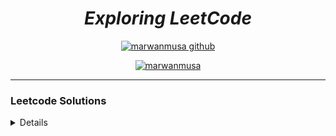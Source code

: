 
<div align="center">

# ***Exploring LeetCode***
[![marwanmusa github](https://img.shields.io/badge/GitHub-marwanmusa-181717.svg?style=flat&logo=github)](https://github.com/marwanmusa)

<a href="https://www.leetcode.com/marwanmusa" target="blank"><img src="https://leetcode.com/_next/static/images/logo-ff2b712834cf26bf50a5de58ee27bcef.png" alt="marwanmusa" /></a>

</div>

---

### Leetcode Solutions

<details>

| # | Title | Solution | Difficulty |
|---| ----- | -------- | ---------- |
|1|[Two Sum](https://leetcode.com/problems/two-sum/) | [Python](./Unspecified/two_sum.py) [C++](./Unspecified/two_sum.cpp)|Easy|
|2|[Add Two Numbers](https://leetcode.com/problems/add-two-numbers/) | [Python](./LinkedList/add_two_numbers.py)|Medium|
|3|[Longest Substring Without Repeating Characters](https://leetcode.com/problems/longest-substring-without-repeating-characters/) | [Python](./Unspecified/longest_substring_without_repeating_character.py)|Medium|
|4|[Median of Two Sorted Arrays](https://leetcode.com/problems/median-of-two-sorted-arrays) |[Python](./BinarySearch/median_of_two_sorted_arrays.py)|Hard|
|9|[Palindrome Number](https://leetcode.com/problems/palindrome-number/) | [Python](./Unspecified/palindrome_number.py) [C++](./Unspecified/palindrome_number.cpp)|Easy|
|13|[Roman to Integer](https://leetcode.com/problems/roman-to-integer/) | [Python](./Unspecified/roman_to_int.py)|Easy|
|14|[Longest Common Prefix](https://leetcode.com/problems/longest-common-prefix/) | [Python](./Array&String/Python/longest_common_prefix.py)|Easy|
|19|[Remove Nth Node From End of List](https://leetcode.com/problems/remove-nth-node-from-end-of-list/) | [Python](./LinkedList/remove_nth_node_from_end_of_linkedlist.py)|Medium|
|20|[Valid Parentheses](https://leetcode.com/problems/valid-parentheses/) | [Python](./Queue%20&%20Stack/valid_parentheses.py)|Easy|
|21|[Merge Two Sorted Lists](https://leetcode.com/problems/merge-two-sorted-lists/) | [Python](./Recursion-1/merge_two_sorted_lists.py)|Easy|
|22|[Generate Parentheses](https://leetcode.com/problems/generate-parentheses/) | [Python](./Recursion-2/generate_parentheses.py)|Medium|
|24|[Swap Nodes in Pairs](https://leetcode.com/problems/swap-nodes-in-pairs/) | [Python](./Recursion-1/swap_nodes_in_pairs.py)|Medium|
|26|[Remove Duplicates from Sorted Array](https://leetcode.com/problems/remove-duplicates-from-sorted-array/) | [Python](./Unspecified/removes_duplicates_from_sorted_arrays.py)|Easy|
|27|[Remove Element](https://leetcode.com/problems/remove-element/) | [Python](./Unspecified/remove_element.py)|Easy|
|28|[Find the Index of the First Occurrence in a String](https://leetcode.com/problems/find-the-index-of-the-first-occurrence-in-a-string/) | [Python](./Array&String/Python/find_the_index_of_the_first_occurrence_in_a_string.py)|Easy|
|33|[Search in Rotated Sorted Array](https://leetcode.com/problems/remove-element/) | [Python](./Unspecified/search_in_rotated_sorted_array.py)|Medium|
|34|[Find First and Last Position of Element in Sorted Array](https://leetcode.com/problems/find-first-and-last-position-of-element-in-sorted-array/) | [Python](./BinarySearch/find_first_and_last_position_of_element_in_sorted_array.py)|Medium|
|35|[Search Insert Position](https://leetcode.com/problems/search-in-rotated-sorted-array/) | [Python](./Unspecified/search_insert_position.py)|Easy|
|36|[Valid Sudoku](https://leetcode.com/problems/valid-sudoku/) | [Python](./Unspecified/valid_sudoku.py)|Medium|
|46|[Permutations](https://leetcode.com/problems/permutations/) | [Python](./Recursion-2/permutations.py)|Medium|
|49|[Group Anagrams](https://leetcode.com/problems/group-anagrams/) | [Python](./Unspecified/group_anagrams.py)|Medium|
|50|[Pow(x, n)](https://leetcode.com/problems/powx-n/) | [Python](./Recursion-1/pow_x_n.py)|Medium|
|52|[N-Queens II](https://leetcode.com/problems/n-queens-ii/) | [Python](./Recursion-2/n_quenss_2.py)|Hard|
|53|[Maximum Subarray](https://leetcode.com/problems/maximum-subarray/) | [Python](./Unspecified/maximum_subarray.py)|Medium|
|54|[Spiral Matrix](https://leetcode.com/problems/spiral-matrix/) | [Python](./Array&String/spiral_matrix.py)|Medium|
|58|[Length of Last Word](https://leetcode.com/problems/length-of-last-word/) | [Python](./Unspecified/length_of_last_world.py)|Easy|
|61|[Rotate List](https://leetcode.com/problems/rotate-list/) | [Python](./LinkedList/rotate_list.py)|Medium|
|64|[Minimum Path Sum](https://leetcode.com/problems/minimum-path-sum/) | [Python](./Unspecified/minimum_path_sum.py)|Medium|
|66|[Plus One](https://leetcode.com/problems/plus-one/) | [Python](./Array&String/plus_one.py)|Easy|
|67|[Add Binary](https://leetcode.com/problems/add-binary/) | [Python](./Array&String/Python/add_binary.py)|Easy|
|69|[Sqrt(x)](https://leetcode.com/problems/sqrtx/) | [Python](./BinarySearch/sqrtx.py) |Easy|
|70|[Climbing Stairs](https://leetcode.com/problems/climbing-stairs/) | [Python](./Recursion-1/climbing_stairs.py) |Easy|
|74|[Search 2D Matrix](https://leetcode.com/problems/search-a-2d-matrix/) | [Python](./Recursion-2/search_a_2d_matrix.py) |Easy|
|77|[Combinations](https://leetcode.com/problems/combinations/) | [Python](combinations.py) |Medium|
|83|[Remove Duplicates from Sorted List](https://leetcode.com/problems/remove-duplicates-from-sorted-list/) | [Python](./Unspecified/remove_duplicates_from_sorted_list.py) |Easy|
|84|[Largest Rectangle in Histogram](https://leetcode.com/problems/largest-rectangle-in-histogram/description/) | [Python](./Recursion-2/largest_rectangle_in_histogram.py) |Hard|
|87|[Scramble String](https://leetcode.com/problems/scramble-string/) | [Python](./Unspecified/scramble_string.py) |Hard|
|88|[Merge Sorted Array](https://leetcode.com/problems/merge-sorted-array/) | [Python](./Unspecified/merge_sorted_array.py) |Easy|
|94|[Binary Tree Inorder Traversal](https://leetcode.com/problems/binary-tree-inorder-traversal/) | [Python](./BinaryTree/binary_tree_inorder_traversal.py) |Easy|
|95|[Unique Binary Search Trees II](https://leetcode.com/problems/unique-binary-search-trees-ii/) | [Python](./Recursion-1/unique_binary_search_trees2.py) |Medium|
|98|[Validate Binary Search Tree](https://leetcode.com/problems/validate-binary-search-tree/) | [Python1](./Recursion-2/validate_binary_search_tree.py) [Python2](./BinarySearch/validate_binary_search_tree.py) |Medium|
|100|[Same Tree](https://leetcode.com/problems/same-tree/) | [Python](./Recursion-2/same_tree.py) |Easy|
|101|[Symmetric Tree](https://leetcode.com/problems/symmetric-tree/) | [Python](./BinaryTree/symmetric_tree.py) |Easy|
|102|[Binary Tree Level Order Traversal](https://leetcode.com/problems/binary-tree-level-order-traversal/) | [Python](./BinaryTree/binary_tree_level_order_traversal.py) |Medium|
|104|[Maximum Depth of Binary Tree](https://leetcode.com/problems/maximum-depth-of-binary-tree/) | [Python](./BinaryTree/max_depth_of_binary_tree.py) |Easy|
|105|[Construct Binary Tree from Preorder and Inorder Traversal](https://leetcode.com/problems/construct-binary-tree-from-preorder-and-inorder-traversal/) | [Python](./BinaryTree/construct_binary_tree_from_preorder_and_inorder.py) |Medium|
|106|[Construct Binary Tree from Inorder and Postorder Traversal](https://leetcode.com/problems/construct-binary-tree-from-inorder-and-postorder-traversal/) | [Python](./BinaryTree/construct_binary_tree_from_inorder_and_postorder.py) |Medium|
|108|[Convert Sorted Array to Binary Search Tree](https://leetcode.com/problems/convert-sorted-array-to-binary-search-tree/) | [Python](./Unspecified/sorted_array_to_BST.py) |Easy|
|110|[Balanced Binary Tree](https://leetcode.com/problems/balanced-binary-tree/) | [Python](./Unspecified/balanced_binary_tree.py) |Easy|
|111|[Minimum Depth of Binary Tree](https://leetcode.com/problems/minimum-depth-of-binary-tree/) | [Python](min_depth_of_binary_tree.py) |Easy|
|112|[Path Sum](https://leetcode.com/problems/path-sum/) | [Python](./BinaryTree/path_sum.py) |Easy|
|116|[Populating Next Right Pointers in Each Node](https://leetcode.com/problems/populating-next-right-pointers-in-each-node/) | [Python](./BinaryTree/populating_next_right_pointers_in_each_node.py) |Medium|
|117|[Populating Next Right Pointers in Each Node II](https://leetcode.com/problems/populating-next-right-pointers-in-each-node-ii/) | [Python](./BinaryTree/populating_next_right_pointers_in_each_node_ii.py) |Medium|
|118|[Pascal's Triangle](https://leetcode.com/problems/pascals-triangle/) | [Python](./Array&String/pascal_triangle.py) |Easy|
|119|[Pascal's Triangle II](https://leetcode.com/problems/pascals-triangle-ii/) | [Python](./Recursion-1/pascal_triangle2.py) |Easy|
|120|[Triangle](https://leetcode.com/problems/triangle/) | [Python](./Unspecified/triangle.py) |Medium|
|121|[Best Time to Buy and Sell Stock](https://leetcode.com/problems/best-time-to-buy-and-sell-stock/) | [Python](./Unspecified/buy_and_sell_stock.py) |Easy|
|125|[Valid Palindrome](https://leetcode.com/problems/valid-palindrome/) | [Python](./Unspecified/valid_palindrome.py) |Easy|
|133|[Clone Graph](https://leetcode.com/problems/clone-graph/) | [Python](./Queue%20&%20Stack/clone_graph.py) |Medium|
|136|[Single Number](https://leetcode.com/problems/single-number/) | [Python](./Unspecified/single_number.py) |Easy|
|138|[Copy List with Random Pointer](https://leetcode.com/problems/copy-list-with-random-pointer/) | [Python](./LinkedList/copy_list_with_random_pointer.py) |Medium|
|141|[Linked List Cycle](https://leetcode.com/problems/linked-list-cycle/) | [Python](./LinkedList/linked_list_cycle.py) |Easy|
|142|[Linked List Cycle II](https://leetcode.com/problems/linked-list-cycle-ii/) | [Python](./LinkedList/linked_list_cycle2.py) |Medium|
|144|[Binary Tree Preorder Traversal](https://leetcode.com/problems/binary-tree-preorder-traversal/) | [Python](./BinaryTree/binary_tree_preorder_traversal.py) |Easy|
|145|[Binary Tree Postorder Traversal](https://leetcode.com/problems/binary-tree-postorder-traversal/) | [Python](./BinaryTree/binary_tree_postorder_traversal.py) |Easy|
|150|[Evaluate Reverse Polish Notation](https://leetcode.com/problems/evaluate-reverse-polish-notation/) | [Python](./Unspecified/reverse_word_in_string.py) |Medium|
|151|[Reverse Words in a String](https://leetcode.com/problems/reverse-words-in-a-string/) | [Python](./Queue%20&%20Stack/evaluate_rpn.py) |Medium|
|153|[Find Minimum in Rotated Sorted Array](https://leetcode.com/problems/find-minimum-in-rotated-sorted-array/) | [Python](./BinarySearch/find_minimum_in_rotated_sorted_array.py) |Medium|
|154|[Find Minimum in Rotated Sorted Array II](https://leetcode.com/problems/find-minimum-in-rotated-sorted-array-ii/) | [Python](./BinarySearch/find_minimum_in_rotated_sorted_array_ii.py) |Hard|
|155|[Min Stack](https://leetcode.com/problems/min-stack/) | [Python](./Queue%20&%20Stack/min_stack.py) |Medium|
|160|[Intersection of Two Linked Lists](https://leetcode.com/problems/intersection-of-two-linked-lists/) | [Python](./LinkedList/intersection_of_two_lists.py) |Easy|
|162|[Find Peak Element](https://leetcode.com/problems/find-peak-element/) | [Python](./BinarySearch/find_peak_element.py) |Easy|
|167|[Two Sum II - Input Array Is Sorted](https://leetcode.com/problems/two-sum-ii-input-array-is-sorted/) | [Python](./Unspecified/two_sum_ii.py) |Medium|
|168|[Excel Sheet Column Title](https://leetcode.com/problems/excel-sheet-column-title/) | [Python](./Unspecified/excel_sheet_column_title.py) |Easy|
|169|[Majority Element](https://leetcode.com/problems/majority-element/) | [Python](./Unspecified/majority_element.py) |Easy|
|171|[Excel Sheet Column Number](https://leetcode.com/problems/excel-sheet-column-number/) | [Python](./Unspecified/excel_sheet_column_number.py) |Easy|
|189|[Rotate Array](https://leetcode.com/problems/rotate-array/) | [Python](./Unspecified/rotate_array.py) |Medium|
|190|[Reverse Bits](https://leetcode.com/problems/reverse-bits/) | [Python](./Unspecified/reverse_bits.py) |Easy|
|191|[Number of 1 Bits](https://leetcode.com/problems/number-of-1-bits/) | [Python](./Unspecified/number_of_1_bits.py) |Easy|
|198|[House Robber](https://leetcode.com/problems/house-robber/) | [Python](./Unspecified/house_robber.py) |Medium|
|200|[Number of Islands](https://leetcode.com/problems/number-of-islands/) | [Python](./Queue%20&%20Stack/number_of_islands.py) |Medium|
|202|[Happy Number](https://leetcode.com/problems/happy-number/) | [Python](./Unspecified/happy_number.py) |Easy|
|203|[Remove Linked List Elements](https://leetcode.com/problems/remove-linked-list-elements/) | [Python](./LinkedList/remove_linked_list_elements.py) |Easy|
|205|[Isomorphic Strings](https://leetcode.com/problems/isomorphic-strings/) | [Python](./Unspecified/isomorphic_strings.py) |Easy|
|206|[Reverse Linked List](https://leetcode.com/problems/reverse-linked-list/) | [Python](./Recursion-1/reverse_linked_list.py) |Easy|
|208|[Implement Trie (Prefix Tree)](https://leetcode.com/problems/implement-trie-prefix-tree/) | [Python](./Trie/implement_trie.py) |Medium|
|209|[Minimum Size Subarray Sum](https://leetcode.com/problems/minimum-size-subarray-sum/) | [Python](./Unspecified/minimum_size_subarray_sum.py) |Medium|
|211|[Design Add and Search Words Data Structure](https://leetcode.com/problems/design-add-and-search-words-data-structure/) | [Python](./Trie/design_add_and_search_words_data_structure.py) |Medium|
|212|[Word Search II](https://leetcode.com/problems/word-search-ii/) | [Python](./Trie/word_search_ii.py) |Hard|
|217|[Contains Duplicate](https://leetcode.com/problems/contains-duplicate/) | [Python](./Unspecified/contains_duplicate.py) |Easy|
|219|[Contains Duplicate II](https://leetcode.com/problems/contains-duplicate-ii/) | [Python](./Unspecified/contains_duplicate2.py) |Easy|
|225|[Implement Stack using Queues](https://leetcode.com/problems/implement-stack-using-queues/) | [Python](./Queue%20&%20Stack/implement_stack_using_queues.py) |Easy|
|226|[Invert Binary Tree](https://leetcode.com/problems/invert-binary-tree/) | [Python](./Unspecified/invert_binary_tree.py) |Easy|
|228|[Summary Ranges](https://leetcode.com/problems/summary-ranges/) | [Python](./Unspecified/summary_ranges.py) |Easy|
|231|[Power of Two](https://leetcode.com/problems/power-of-two/) | [Python](./Unspecified/power_of_two.py) |Easy|
|232|[Implement Queue using Stacks](https://leetcode.com/problems/implement-queue-using-stacks/) | [Python](./Queue%20&%20Stack/implement_queue_using_stack.py) |Easy|
|234|[Palindrome Linked List](https://leetcode.com/problems/palindrome-linked-list/) | [Python](./LinkedList/palindrome_linked_list.py) |Easy|
|235|[Lowest Common Ancestor of a Binary Search Tree](https://leetcode.com/problems/lowest-common-ancestor-of-a-binary-search-tree/) | [Python](./Unspecified/bst_lowest_common_ancestor.py) |Medium|
|236|[Lowest Common Ancestor of a Binary Tree](https://leetcode.com/problems/lowest-common-ancestor-of-a-binary-tree/) | [Python](./BinaryTree/lowest_common_ancestor_of_a_binary_tree.py) |Medium|
|242|[Valid Anagram](https://leetcode.com/problems/valid-anagram/) | [Python](./Unspecified/valid_anagram.py) |Easy|
|249|[Perfect Squares](https://leetcode.com/problems/perfect-squares/) | [Python](./Queue%20&%20Stack/perfect_squares.py) |Medium|
|257|[Binary Tree Paths](https://leetcode.com/problems/binary-tree-paths/) | [Python](./Recursion-1/binary_tree_paths.py) |Easy|
|258|[Add Digits](https://leetcode.com/problems/add-digits/) | [Python](./Unspecified/add_digits.py) |Easy|
|263|[Ugly Number](https://leetcode.com/problems/ugly-number/) | [Python](./Unspecified/ugly_number.py) |Easy|
|268|[Missing Number](https://leetcode.com/problems/missing-number/) | [Python](./Unspecified/missing_number.py) |Easy|
|278|[First Bad Version](https://leetcode.com/problems/first-bad-version/) | [Python](./BinarySearch/first_bad_version.py) |Easy|
|283|[Move Zeroes](https://leetcode.com/problems/move-zeroes/) | [Python](./Unspecified/move_zeroes.py) |Easy|
|287|[Find the Duplicate Number](https://leetcode.com/problems/find-the-duplicate-number/) | [Python](./BinarySearch/find_the_duplicate_number.py) |Medium|
|290|[Word Pattern](https://leetcode.com/problems/word-pattern/) | [Python](./Unspecified/word_pattern.py) |Easy|
|292|[Nim Game](https://leetcode.com/problems/nim-game/) | [Python](./Unspecified/nim_game.py) |Easy|
|297|[Serialize and Deserialize Binary Tree](https://leetcode.com/problems/serialize-and-deserialize-binary-tree/) | [Python](./BinaryTree/serialize_and_deserialize_binary_tree.py) |Hard|
|303|[Range Sum Query](https://leetcode.com/problems/range-sum-query-immutable//) | [Python](./Unspecified/range_sum_query_immutable.py) |Easy|
|326|[Power of Three](https://leetcode.com/problems/power-of-three/) | [Python](./Unspecified/power_of_three.py) |Easy|
|328|[Odd Even Linked List](https://leetcode.com/problems/odd-even-linked-list/) | [Python](./LinkedList/odd_even_linked_list.py) |Medium|
|336|[Palindrome Pairs](https://leetcode.com/problems/palindrome-pairs/) | [Python](./Trie/palindrome_pairs.py) |Hard|
|338|[Counting Bits](https://leetcode.com/problems/counting-bits/) | [Python](./Unspecified/counting_bits.py) |Easy|
|342|[Power of Four](https://leetcode.com/problems/power-of-four/) | [Python](./Unspecified/power_of_four.py) |Easy|
|344|[Reverse String](https://leetcode.com/problems/reverse-string/) | [Python](./Recursion-1/reverse_string.py) |Easy|
|345|[Reverse Vowels of a String](https://leetcode.com/problems/reverse-vowels-of-a-string/) | [Python](./Unspecified/reverse_vowels_of_string.py) |Easy|
|347|[Top K Frequent Elements](https://leetcode.com/problems/top-k-frequent-elements/) | [Python](./Unspecified/top_k_freq_element.py) |Medium|
|349|[Intersection of Two Arrays](https://leetcode.com/problems/intersection-of-two-arrays/) | [Python](./Unspecified/intersection_of_two_arrays.py) |Easy|
|350|[Intersection of Two Arrays II](https://leetcode.com/problems/intersection-of-two-arrays-ii/) | [Python](./Unspecified/intersection_of_two_arrays2.py) |Easy|
|367|[Valid Perfect Square](https://leetcode.com/problems/valid-perfect-square/) | [Python](./BinarySearch/valid_perfect_square.py) |Easy|
|374|[Guess Number Higher or Lower](https://leetcode.com/problems/guess-number-higher-or-lower/) | [Python](./BinarySearch/guess_number_higher_or_lower.py) |Easy|
|380|[Insert Delete GetRandom O(1)](https://leetcode.com/problems/insert-delete-getrandom-o1/) | [Python](./Unspecified/insert_delete_getrandom_o1.py) |Medium|
|383|[Ransom Note](https://leetcode.com/problems/ransom-note/) | [Python](./Unspecified/ransom_note.py) |Easy|
|387|[First Unique Character in a String](https://leetcode.com/problems/first-unique-character-in-a-string/) | [Python](./Unspecified/first_unique_char.py) |Easy|
|389|[Find the Difference](https://leetcode.com/problems/find-the-difference/) | [Python](./Unspecified/find_the_difference.py) |Easy|
|392|[Is Subsequence](https://leetcode.com/problems/is-subsequence/) | [Python](./Unspecified/is_subsequence.py) |Easy|
|394|[Decode String](https://leetcode.com/problems/decode-string/) | [Python](./Queue%20&%20Stack/decode_string.py) |Medium|
|404|[Sum of Left Leaves](https://leetcode.com/problems/sum-of-left-leaves/) | [Python](./BinaryTree/sum_of_left_leaves.py) |Easy|
|405|[Convert a Number to Hexadecimal](https://leetcode.com/problems/convert-a-number-to-hexadecimal/) | [Python](./Unspecified/convert_num_to_hexadecimal.py) |Easy|
|409|[Longest Palindrome](https://leetcode.com/problems/longest-palindrome/) | [Python](longest_palindrome.py) |Easy|
|410|[Split Array Largest Sum](https://leetcode.com/problems/split-array-largest-sum/) | [Python](./BinarySearch/split_array_largest_sum.py) |Hard|
|412|[Fizz Buzz](https://leetcode.com/problems/fizz-buzz/) | [Python](./Unspecified/fizz_buzz.py) |Easy|
|414|[Third Maximum Number](https://leetcode.com/problems/third-maximum-number/) | [Python](./Unspecified/third_maximum_number.py) |Easy|
|415|[Add Strings](https://leetcode.com/problems/add-strings/) | [Python](./Unspecified/add_strings.py) |Easy|
|421|[Maximum XOR of Two Numbers in an Array](https://leetcode.com/problems/maximum-xor-of-two-numbers-in-an-array/) | [Python](./Trie/maximum_xor_of_two_numbers_in_an_array.py) |Medium|
|430|[Flatten a Multilevel Doubly Linked List](https://leetcode.com/problems/flatten-a-multilevel-doubly-linked-list/) | [Python](./LinkedList/flatten_multilevel_doubly_linkedlist.py) |Medium|
|434|[Number of Segments in a String](https://leetcode.com/problems/number-of-segments-in-a-string/) | [Python](./Unspecified/number_of_steps_to_reduce_a_number_to_zero.py) |Easy|
|441|[Arranging Coins](https://leetcode.com/problems/arranging-coins/) | [Python](./BinarySearch/arranging_coins.py) |Easy|
|448|[Find All Numbers Disappeared in an Array](https://leetcode.com/problems/find-all-numbers-disappeared-in-an-array/) | [Python](./Unspecified/find_all_numbers_disappeared_in_an_array.py) |Easy|
|454|[4Sum II](https://leetcode.com/problems/4sum-ii/) | [Python](./Unspecified/4sum_ii.py) |Medium|
|455|[Assign Cookies](https://leetcode.com/problems/assign-cookies/) | [Python](./Unspecified/assign_cookies.py) |Easy|
|459|[Repeated Substring Pattern](https://leetcode.com/problems/repeated-substring-pattern/) | [Python](./Unspecified/repeated_substring_pattern.py) |Easy|
|461|[Hamming Distance](https://leetcode.com/problems/hamming-distance/) | [Python](./Unspecified/hamming_distance.py) |Easy|
|463|[Island Perimeter](https://leetcode.com/problems/island-perimeter/) | [Python](./Unspecified/island_perimeter.py) |Easy|
|467|[Number Complement](https://leetcode.com/problems/number-complement/) | [Python](./Unspecified/number_complement.py) |Easy|
|485|[Max Consecutive Ones](https://leetcode.com/problems/max-consecutive-ones/) | [Python](./Unspecified/max_consecutive_ones.py) |Easy|
|494|[Target Sum](https://leetcode.com/problems/target-sum/) | [Python](./Queue%20&%20Stack/target_sum.py.py) |Medium|
|498|[Diagonal Traverse](https://leetcode.com/problems/diagonal-traverse/) | [Python](./Array&String/Python/diagonal_traverse.py) |Medium|
|501|[Find Mode in Binary Search Tree](https://leetcode.com/problems/find-mode-in-binary-search-tree/) | [Python](./BinarySearch/find_mode_in_bst.py) |Easy|
|506|[Relative Ranks](https://leetcode.com/problems/relative-ranks/) | [Python](./Unspecified/relative_ranks.py) |Easy|
|507|[Perfect Number](https://leetcode.com/problems/perfect-number/) | [Python](./Unspecified/perfect_number.py) |Easy|
|509|[Fibonacci Number](https://leetcode.com/problems/fibonacci-number/) | [Python](./Recursion-1/fibonacci_number.py) [Cpp](./Recursion-1/fibonacci_number.cpp) |Easy|
|520|[Detect Capital](https://leetcode.com/problems/detect-capital/) | [Python](./Unspecified/detect_capital.py) |Easy|
|521|[Longest Uncommon Subsequence I](https://leetcode.com/problems/longest-uncommon-subsequence-i/) | [Python](./Array&String/Python/longest_uncommon_subsequence1.py) [Cpp](./Array&String/CPP/longest_uncommon_subsequence1.cpp)|Easy|
|530|[Minimum Absolute Difference in BST](https://leetcode.com/problems/minimum-absolute-difference-in-bst/) | [Python](./BinarySearch/minimum_absolute_difference_in_bst.py) |Easy|
|541|[Reverse String II](https://leetcode.com/problems/problems/reverse-string-ii/) | [Python](./Array&String/reverse_string2.py) [CPP](./Array&String/CPP/reverse_string2.cpp) |Easy|
|542|[01 Matrix](https://leetcode.com/problems/01-matrix/) | [Python](./Queue%20&%20Stack/01_matrix.py) |Medium|
|557|[Reverse Words in a String III](https://leetcode.com/problems/reverse-words-in-a-string-iii/) | [Python](./Unspecified/reverse_word_in_string_iii.py) |Easy|
|559|[Maximum Depth of N-ary Tree](https://leetcode.com/problems/maximum-depth-of-n-ary-tree/) | [Python](./Recursion-2/maximum_depth_of_n-ary_tree.py) |Easy|
|561|[Array Partition](https://leetcode.com/problems/array-partition/) | [Python](./Unspecified/array_position.py) |Easy|
|566|[Reshape the Matrix](https://leetcode.com/problems/reshape-the-matrix/) | [Python](./Unspecified/matrix_reshape.py) |Easy|
|567|[Permutation in String](https://leetcode.com/problems/permutation-in-string/) | [Python](./Unspecified/permutation_in_string.py) |Medium|
|572|[Subtree of Another Tree](https://leetcode.com/problems/subtree-of-another-tree/) | [Python](./BinaryTree/subtree_of_another_tree.py) |Easy|
|575|[Distribute Candies](https://leetcode.com/problems/distribute-candies/) | [Python](./Unspecified/distribute_candies.py) |Easy|
|594|[Longest Harmonious Subsequence](https://leetcode.com/problems/longest-harmonious-subsequence/) | [Python](./Array&String/Python/longest_harmonious_subsequence.py) |Easy|
|598|[Range Addition II](https://leetcode.com/problems/range-addition-ii/) | [Python](./Array&String/range_addition_ii.py) |Easy|
|599|[Minimum Index Sum of Two Lists](https://leetcode.com/problems/minimum-index-sum-of-two-lists/) | [Python](./Unspecified/minimum_index_sum_of_two_lists.py) |Easy|
|605|[Can Place Flowers](https://leetcode.com/problems/can-place-flowers/) | [Python](./Unspecified/can_place_flowers.py) |Easy|
|617|[Merge Two Binary Trees](https://leetcode.com/problems/merge-two-binary-trees/) | [Python](./Unspecified/merge_two_binary_trees.py) |Easy|
|622|[Design Circular Queue](https://leetcode.com/problems/design-circular-queue/) | [Python1](./Queue%20&%20Stack/design_circular_queue.py), [Python2](./Queue%20&%20Stack/design_circular_queue1.py), [Python3](./Queue%20&%20Stack/design_circular_queue2.py) |Medium|
|628|[Maximum Product of Three Numbers](https://leetcode.com/problems/maximum-product-of-three-numbers/) | [Python](./Array&String/Python/max_product_of_three_numbers.py) |Easy|
|637|[Average of Levels in Binary Tree](https://leetcode.com/problems/average-of-levels-in-binary-tree/) | [Python](./BinaryTree/average_of_levels_in_binary_tree.py) |Easy|
|643|[Maximum Average Subarray I](https://leetcode.com/problems/maximum-average-subarray-i/) | [Python](./Array&String/Python/max_avg_subarray1.py) |Easy|
|648|[Replace Words](https://leetcode.com/problems/replace-words/) | [Python](./Trie/replace_words.py) |Medium|
|652|[Find Duplicate Subtrees](https://leetcode.com/problems/find-duplicate-subtrees/) | [Python](./Unspecified/find_duplicate_subtrees.py) |Medium|
|653|[Two Sum IV - Input is a BST](https://leetcode.com/problems/two-sum-iv-input-is-a-bst/) | [Python](./Unspecified/two_sum_iv_input_is_a_bst.py) |Easy|
|658|[Find K Closest Elements](https://leetcode.com/problems/find-k-closest-elements/) | [Python](./BinarySearch/find_k_closest_elements.py) |Easy|
|661|[Image Smoother](https://leetcode.com/problems/image-smoother/) | [Python](./Array&String/Python/image_smoother.py) |Easy|
|671|[Second Minimum Node In a Binary Tree](https://leetcode.com/problems/second-minimum-node-in-a-binary-tree/) | [Python](./BinaryTree/second_minimum_node.py) |Easy|
|674|[Longest Continuous Increasing Subsequence](https://leetcode.com/problems/longest-continuous-increasing-subsequence/) | [Python](./Array&String/Python/longest_continuous_increasing_subsequence.py) |Easy|
|677|[Map Sum Pairs](https://leetcode.com/problems/map-sum-pairs/) | [Python](./Trie/map_sum_pairs.py) |Medium|
|680|[Valid Palindrome II](https://leetcode.com/problems/valid-palindrome-ii/) | [Python](./Array&String/valid_palindrome2.py) |Easy|
|695|[Max Area of Island](https://leetcode.com/problems/max-area-of-island/) | [Python](./Unspecified/max_area_of_island.py) |Medium|
|696|[Count Binary Substrings](https://leetcode.com/problems/count-binary-substrings/) | [Python](./Array&String/Python/count_binary_strings.py) |Easy|
|700|[Search in a Binary Search Tree](https://leetcode.com/problems/search-in-a-binary-search-tree/) | [Python](./Recursion-1/search_in_a_binary_search_tree.py) |Easy|
|701|[Insert into a Binary Search Tree](https://leetcode.com/problems/insert-into-a-binary-search-tree/) | [Python](insert_into_a_binary_search_tree.py) |Medium|
|703|[Kth Largest Element in a Stream](https://leetcode.com/problems/kth-largest-element-in-a-stream/) | [Python-bisort](./Array&String/Python/kth_largest_element_in_a_stream.py) [Python-heap](./Heap/kth_largest_element_in_a_stream.py) |Easy|
|704|[Binary Search](https://leetcode.com/problems/binary-search/) | [Python](./BinarySearch/binary_search.py) |Easy|
|705|[Design HashSet](https://leetcode.com/problems/design-hashset/) | [Python]./Unspecified/(design_HashSet.py) |Easy|
|706|[Design HashMap](https://leetcode.com/problems/design-hashmap/) | [Python](./Unspecified/design_HashMap.py) |Easy|
|707|[Design Linked List](https://leetcode.com/problems/design-linked-list/) | [Python](./LinkedList/design_linked_list.py) |Medium|
|709|[To Lower Case](https://leetcode.com/problems/to-lower-case/) | [Python](./Array&String/to_lowercase.py) |Easy|
|717|[1-bit and 2-bit Characters](https://leetcode.com/problems/1-bit-and-2-bit-characters/) | [Python](./Array&String/one_and_two_bit_characters.py) |Easy|
|719|[Find K-th Smallest Pair Distance](https://leetcode.com/problems/find-k-th-smallest-pair-distance/) | [Python](./BinarySearch/find_kth_smallest_pair_distance.py) |Hard|
|724|[Find Pivot Index](https://leetcode.com/problems/find-pivot-index/) | [Python](./Array&String/Python/find_pivot_index.py) |Easy|
|728|[Self Dividing Numbers](https://leetcode.com/problems/self-dividing-numbers/) | [Python](./Array&String/self_dividing_numbers.py) |Easy|
|733|[Flood Fill](https://leetcode.com/problems/flood-fill/) | [Python](./Queue%20&%20Stack/flood_fill.py) |Easy|
|739|[Daily Temperatures](https://leetcode.com/problems/daily-temperatures/) | [Python](./Queue%20&%20Stack/daily_temperatures.py) |Medium|
|744|[Find Smallest Letter Greater Than Target](https://leetcode.com/problems/find-smallest-letter-greater-than-target/) | [Python](./BinarySearch/find_smallest_letter_greater_than_target.py) |Easy|
|746|[Find Smallest Letter Greater Than Target](https://leetcode.com/problems/find-smallest-letter-greater-than-target/) | [Python](./BinarySearch/find_smallest_letter_greater_than_target.py) |Easy|
|747|[Largest Number At Least Twice of Others](https://leetcode.com/problems/largest-number-at-least-twice-of-others/) | [Python](./Array&String/Python/largest_number_at_least_twice_of_others.py) |Easy|
|748|[Shortest Completing Word](https://leetcode.com/problems/shortest-completing-word/) | [Python](./Array&String/shortest_completing_word.py) |Easy|
|752|[Open the Lock](https://leetcode.com/problems/open-the-lock/) | [Python](./Queue%20&%20Stack/open_the_lock.py) |Medium|
|762|[Prime Number of Set Bits in Binary Representation](https://leetcode.com/problems/prime-number-of-set-bits-in-binary-representation/) | [Python](./Bits/prime_number_of_set_bits_in_binary_representation.py) |Easy|
|766|[Toeplitz Matrix](https://leetcode.com/problems/toeplitz-matrix/) | [Python](./Array&String/toeplitz_matrix.py) |Easy|
|769|[Rotate String](https://leetcode.com/problems/rotate-string/) | [Python](./Array&String/rotate_string.py) |Easy| 
|771|[Jewels and Stones](https://leetcode.com/problems/jewels-and-stones/) | [Python](./Unspecified/jewels_and_stones.py) |Easy|
|779|[K-th Symbol in Grammar](https://leetcode.com/problems/k-th-symbol-in-grammar/) | [Python](./Recursion-1/k_symbol_in_grammar.py) |Medium|
|783|[Minimum Distance Between BST Nodes](https://leetcode.com/problems/minimum-distance-between-bst-nodes/) | [Python](./BinarySearch/minimum_distance_between_bst_nodes.py) |Easy|
|784|[Letter Case Permutation](https://leetcode.com/problems/letter-case-permutation/) | [Python](./Unspecified/letter_case_permutation.py) |Medium|
|804|[Unique Morse Code Words](https://leetcode.com/problems/unique-morse-code-words/) | [Python](./Array&String/unique_morse_code_words.py) |Easy|
|806|[Number of Lines To Write String](https://leetcode.com/problems/number-of-lines-to-write-string/) | [Python](./Array&String/number_of_lines_to_write_string.py) |Easy|
|812|[Largest Triangle Area](https://leetcode.com/problems/largest-triangle-area/) | [Python](./Array&String/Python/largest_triangle_area.py) |Easy|
|819|[Most Common Word](https://leetcode.com/problems/most-common-word/) | [Python](./Array&String/Python/most_common_word.py.py) |Easy|
|821|[Shortest Distance to a Character](https://leetcode.com/problems/shortest-distance-to-a-character/) | [Python](./Array&String/shortest_distance_to_a_char.py) |Easy|
|824|[Goat Latin](https://leetcode.com/problems/goat-latin/) | [Python](./Array&String/Python/goat_latin.py) [CPP](./Array&String/CPP/goat_latin.cpp)|Easy|
|830|[Positions of Large Groups](https://leetcode.com/problems/positions-of-large-groups/) | [Python](./Array&String/positions_of_large_groups.py) [CPP](./Array&String/CPP/positions_of_large_groups.cpp)|Easy|
|832|[Flipping an Image](https://leetcode.com/problems/flipping-an-image/) | [Python](./Array&String/Python/flipping_an_image.py) [CPP](./Array&String/CPP/flipping_an_image.cpp)|Easy|
|836|[Rectangle Overlap](https://leetcode.com/problems/rectangle-overlap/) | [CPP](./Array&String/CPP/rectangle_overlap.cpp)|Easy|
|841|[Keys and Rooms](https://leetcode.com/problems/keys-and-rooms/) | [Python](./Queue%20&%20Stack/keys_and_rooms.py) |Medium|
|844|[Backspace String Compare](https://leetcode.com/problems/backspace-string-compare/) | [Python](./Queue%20&%20Stack/backspace_string_compare.py) [CPP](./Queue%20&%20Stack/CPP/backspace_string_compare.cpp) |Easy|
|859|[Buddy Strings](https://leetcode.com/problems/buddy-strings/) | [Python](./Array&String/String/buddy_strings.py) [CPP](./Array&String/String/CPP/buddy_strings.cpp) |Easy|
|860|[Lemonade Change](https://leetcode.com/problems/lemonade-change/) | [Python](./Array&String/Python/lemonade_change.py) [CPP](./Array&String/CPP/lemonade_change.cpp) |Easy|
|867|[Transpose Matrix](https://leetcode.com/problems/transpose-matrix/) | [Python](./Array&String/transpose_matrix.py) [CPP](./Array&String/CPP/transpose_matrix.cpp) |Easy|
|868|[Binary Gap](https://leetcode.com/problems/binary-gap/) | [Python](./Bits/binary_gap.py) [CPP](./Bits/CPP/binary_gap.cpp) |Easy|
|872|[Leaf-Similar Trees](https://leetcode.com/problems/leaf-similar-trees/) | [Python](./BinaryTree/leaf_similar_trees.py) [CPP](./BinaryTree/CPP/leaf_similar_trees.cpp) |Easy|
|876|[Middle of the Linked List](https://leetcode.com/problems/middle-of-the-linked-list/) | [Python](./Unspecified/middle_of_linked_list.py) |Easy|
|881|[Boats to Save People](https://leetcode.com/problems/boats-to-save-people/) | [Python](./Unspecified/boats_to_save_people.py) |Medium|
|884|[Uncommon Words from Two Sentences](https://leetcode.com/problems/uncommon-words-from-two-sentences/) | [Python](./Array&String/uncommon_words_from_two_sentences.py) [CPP](./Array&String/CPP/uncommon_words_from_two_sentences.cpp) |Easy|
|888|[Fair Candy Swap](https://leetcode.com/problems/fair-candy-swap/) | [Python](./Array&String/Python/fair_candy_swap.py) [CPP](./Array&String/CPP/fair_candy_swap.cpp) |Easy|
|892|[Surface Area of 3D Shapes](https://leetcode.com/problems/surface-area-of-3d-shapes/) | [Python](./Array&String/surface_of_3d_shapes.py) [CPP](./Array&String/CPP/surface_of_3d_shapes.cpp) |Easy|
|896|[Monotonic Array](https://leetcode.com/problems/monotonic-array/) | [Python](./Array&String/Python/monotonic_array.py) [CPP](./Array&String/CPP/monotonic_array.cpp) |Easy|
|897|[Increasing Order Search Tree](https://leetcode.com/problems/increasing-order-search-tree/) | [Python](./BinaryTree/increasing_order_search_tree.py) [CPP](./BinaryTree/CPP/increasing_order_search_tree.cpp) |Easy|
|905|[Sort Array by Parity](https://leetcode.com/problems/sort-array-by-parity/) | [Python](./Array&String/sort_array_by_parity.py) [CPP](./Array&String/CPP/sort_array_by_parity.cpp) |Easy|
|908|[Smallest Range I](https://leetcode.com/problems/smallest-range-i/) | [Python](./Array&String/smallest_range1.py) [CPP](./Array&String/CPP/smallest_range1.cpp) |Easy|
|912|[Sort an Array](https://leetcode.com/problems/sort-an-array/) | [Python](./Recursion-2/sort_an_array.py) |Medium|
|914|[X of a Kind in a Deck of Cards](https://leetcode.com/problems/x-of-a-kind-in-a-deck-of-cards/) | [Python](./Math/x_of_a_kind_in_card_deck.py) [CPP](./Math/CPP/x_of_a_kind_in_card_deck.cpp) |Easy|
|917|[Reverse Only Letters](https://leetcode.com/problems/reverse-only-letters/) | [Python](./Array&String/reverse_only_letters.py) [CPP](./Array&String/CPP/reverse_only_letters.cpp) |Easy|
|922|[Sort Array by Parity II](https://leetcode.com/problems/sort-array-by-parity-ii/) | [Python](./Array&String/sort_array_by_parity2.py) [CPP](./Array&String/CPP/sort_array_by_parity2.cpp) |Easy|
|925|[Long Pressed Name](https://leetcode.com/problems/long-pressed-name/) | [Python](./TwoPointers/long_pressed_name.py) [CPP](./TwoPointers/CPP/long_pressed_name.cpp) |Easy|
|929|[Unique Email Addresses](https://leetcode.com/problems/unique-email-adresses/) | [Python](./Array&String/unique_email_adresses.py) [CPP](./Array&String/CPP/unique_email_adresses.cpp) |Easy|
|933|[Number of Recent Calls](https://leetcode.com/problems/number-of-recent-calls/) | [Python](./Queue%20&%20Stack/number_of_recent_calls.py) [CPP](./Queue%20&%20Stack/CPP/number_of_recent_calls.cpp) |Easy|
|938|[Range Sum of BST](https://leetcode.com/problems/range-sum-of-bst/) | [Python](./BinarySearch/range_sum_of_bst.py)|Easy|
|941|[Valid Mountain Array](https://leetcode.com/problems/valid-mountain-array/) | [Python](./Array&String/valid_mountain_array.py) [CPP](./Array&String/CPP/valid_mountain_array.cpp) |Easy|
|942|[DI String Match](https://leetcode.com/problems/di-string-match/) | [Python](./TwoPointers/di_string_match.py) [CPP](./TwoPointers/CPP/di_string_match.cpp) |Easy|
|944|[Delete Columns to Make Sorted](https://leetcode.com/problems/delete-columns-to-make-sorted/) | [Python](./Array&String/Python/delete_columns_to_make_sorted.py) [CPP](./Array&String/CPP/delete_columns_to_make_sorted.cpp) |Easy|
|961|[N-Repeated Element in Size 2N Array](https://leetcode.com/problems/n-repeated-element-in-size-2n-array/) | [Python](./Array&String/n_repeated_element_in_size_2n_array.py) [CPP](./Array&String/CPP/n_repeated_element_in_size_2n_array.cpp) |Easy|
|965|[Univalued Binary Tree](https://leetcode.com/problems/univalued-binary-tree/) | [Python](./BinaryTree/univalued_binary_tree.py) [CPP](./BinaryTree/CPP/univalued_binary_tree.cpp) |Easy|
|976|[Largest Perimeter Triangle](https://leetcode.com/problems/largest-perimeter-triangle/) | [Python](./Math/largest_perimeter_triangle.py) [CPP](./Math/CPP/largest_perimeter_triangle.cpp) |Easy|
|977|[Squares of a Sorted Array](https://leetcode.com/problems/squares-of-a-sorted-array/) | [Python](./Unspecified/squares_of_sorted_array.py) |Easy|
|983|[Minimum Cost For Tickets](https://leetcode.com/problems/minimum-cost-for-tickets/) | [Python](./Unspecified/minimum_costs_for_tickets.py) |Medium|
|989|[Add to Array-Form of Integer](https://leetcode.com/problems/add-to-array-form-of-integer/) | [Python](./Math/add_to_array_form_of_integer.py) [CPP](./Math/CPP/add_to_array_form_of_integer.cpp) |Easy|
|993|[Cousins in Binary Tree](https://leetcode.com/problems/cousins-in-binary-tree/) | [Python](./BinaryTree/cousins_in_binary_tree.py) [CPP](./BinaryTree/CPP/cousins_in_binary_tree.cpp) |Easy|
|994|[Number of Steps to Reduce a Number to Zero](https://leetcode.com/problems/rotting-oranges/) | [Python](./Unspecified/rotting_oranges.py) |Medium|
|999|[Available Captures for Rook](https://leetcode.com/problems/available-captures-for-rook/) | [Python](./Array&String/Python/available_captures_for_rook.py) [CPP](./Array&String/CPP/available_captures_for_rook.cpp) |Easy|
|1002|[Find Common Characters](https://leetcode.com/problems/find-common-characters/) | [Python](./Array&String/Python/find_common_characters.py) |Easy|
|1005|[Maximize Sum Of Array After K Negations](https://leetcode.com/problems/maximize-sum-of-array-after-k-negations/) | [Python](./Array&String/Sorting/maximize_sum_of_array_after_k_negations.py) [CPP](./Array&String/Sorting/CPP/maximize_sum_of_array_after_k_negations.cpp) |Easy|
|1009|[Complement of Base 10 Integer](https://leetcode.com/problems/complement-of-base-10-integer/) | [Python](./Bits/complement_of_base_10_integer.py) [CPP](./Bits/CPP/complement_of_base_10_integer.cpp) |Easy|
|1013|[Partition Array Into Three Parts With Equal Sum](https://leetcode.com/problems/partition-array-into-three-parts-with-equal-sum/) | [Python](./Array&String/GreedyProblem/partition_array_into_three_parts_with_equal_sum.py) [CPP](./Array&String/GreedyProblem/CPP/partition_array_into_three_parts_with_equal_sum.cpp) |Easy|
|1018|[Binary Prefix Divisible By 5](https://leetcode.com/problems/binary-prefix-divisible-by-5/) | [Python](./Bits/binary_prefix_divisible_by_5.py) [CPP](./Bits/CPP/binary_prefix_divisible_by_5.cpp) |Easy|
|1020|[Number of Enclaves](https://leetcode.com/problems/number-of-enclaves/) | [Python](./Unspecified/number_of_enclaves.py) |Medium|
|1021|[Remove Outermost Parentheses](https://leetcode.com/problems/remove-outermost-parentheses/) | [Python](./Queue%20&%20Stack/remove_outermost_parentheses.py) [CPP](./Queue%20&%20Stack/CPP/remove_outermost_parentheses.cpp) |Easy|
|1022|[Sum of Root To Leaf Binary Numbers](https://leetcode.com/problems/sum-of-root-to-leaf-binary-numbers/) | [Python](./Bits/sum_of_root_to_leaf_binary_numbers.py) [CPP](./Bits/CPP/sum_of_root_to_leaf_binary_numbers.cpp) |Easy|
|1025|[Divisor Game](https://leetcode.com/problems/divisor-game/) | [Python](./Math/divisor_game.py) [CPP](./Math/CPP/divisor_game.cpp) |Easy|
|1030|[Matrix Cells in Distance Order](https://leetcode.com/problems/matrix-cells-in-distance-order/) | [Python](./Math/matrix_cells_in_distance_order.py) [CPP](./Math/CPP/matrix_cells_in_distance_order.cpp) |Easy|
|1037|[Valid Boomerang](https://leetcode.com/problems/valid-boomerang/) | [Python](./Math/valid_boomerang.py) [CPP](./Math/CPP/valid_boomerang.cpp) |Easy|
|1046|[Last Stone Weight](https://leetcode.com/problems/last-stone-weight/) | [Python](./Heap/last_stone_weight.py) [CPP](./Heap/CPP/last_stone_weight.cpp) |Easy|
|1047|[Remove All Adjacent Duplicates In String](https://leetcode.com/problems/remove-all-adjacent-duplicates-in-string/) | [Python](./Queue%20&%20Stack/remove_all_adjacent_duplicates_in_string.py) [CPP](./Queue%20&%20Stack/CPP/remove_all_adjacent_duplicates_in_string.cpp) |Easy|
|1051|[Height Checker](https://leetcode.com/problems/height-checker/) | [Python](./Unspecified/height_checker.py) |Easy|
|1071|[Greatest Common Divisor of Strings](https://leetcode.com/problems/greatest-common-divisor-of-strings/) | [Python](./Math/greatest_common_divisor_of_strings.py) [CPP](./Math/CPP/greatest_common_divisor_of_strings.cpp) |Easy|
|1078|[Occurrences After Bigram](https://leetcode.com/problems/occurrences-after-bigram/) | [Python](./Array&String/occurences_after_bigram.py) [CPP](./Array&String/CPP/occurences_after_bigram.cpp) |Easy|
|1089|[Duplicate Zeros](https://leetcode.com/problems/duplicate-zeros/) | [Python](./Unspecified/duplicate_zeros.py) |Easy|
|1108|[Defanging an IP Address](https://leetcode.com/problems/defanging-an-ip-address/) | [Python](./Array&String/Python/defanging_an_ip_address.py) [CPP](./Array&String/CPP/defanging_an_ip_address.cpp) |Easy|
|1122|[Relative Sort Array](https://leetcode.com/problems/relative-sort-array/) | [Python](./Array&String/Sorting/relative_sort_array.py) [CPP](./Array&String/Sorting/CPP/relative_sort_array.cpp) |Easy|
|1128|[Number of Equivalent Domino Pairs](https://leetcode.com/problems/number-of-equivalent-domino-pairs/) | [Python](./Math/number_of_equivalent_domino_pairs.py) [CPP](./Math/CPP/number_of_equivalent_domino_pairs.cpp) |Easy|
|1137|[N-th Tribonacci Number](https://leetcode.com/problems/n-th-tribonacci-number/) | [Python](./DynamicProgramming/nth_tribonacci_number.py) [CPP](./DynamicProgramming/CPP/nth_tribonacci_number.cpp) |Easy|
|1154|[Day of the Year](https://leetcode.com/problems/day-of-the-year/) | [Python](./Math/day_of_the_year.py) [CPP](./Math/CPP/day_of_the_year.cpp) |Easy|
|1160|[Find Words That Can Be Formed by Characters](https://leetcode.com/problems/find-words-that-can-be-formed-by-characters/) | [Python](./Array&String/HashTable/find_words_that_can_be_formed_by_characters.py) [CPP](./Array&String/HashTable/CPP/find_words_that_can_be_formed_by_characters.cpp) |Easy|
|1175|[Prime Arrangements](https://leetcode.com/problems/prime-arrangements/) | [Python](./Math/prime_arrangements.py) [CPP](./Math/CPP/prime_arrangements.cpp) |Easy|
|1184|[Distance Between Bus Stops](https://leetcode.com/problems/distance-between-bus-stops/) | [Python](./Array&String/Python/distance_between_bus_stops.py) [CPP](./Array&String/CPP/distance_between_bus_stops.cpp) |Easy|
|1185|[Day of the Week](https://leetcode.com/problems/day-of-the-week/) | [Python](./Math/day_of_the_week.py) [CPP](./Math/CPP/day_of_the_week.cpp) |Easy|
|1189|[Maximum Number of Balloons](https://leetcode.com/problems/maximum-number-of-balloons/) | [Python](./Array&String/HashTable/maximum_number_of_balloons.py) [CPP](./Array&String/HashTable/CPP/maximum_number_of_balloons.cpp) |Easy|
|1200|[Minimum Absolute Difference](https://leetcode.com/problems/minimum-absolute-difference/) | [Python](./Array&String/Sorting/minimum_absolute_difference.py) [CPP](./Array&String//Sorting/CPP/minimum_absolute_difference.cpp) |Easy|
|1207|[Unique Number of Occurrences](https://leetcode.com/problems/unique-number-of-occurrences/) | [Python](./Array&String/HashTable/unique_number_occurences.py) [CPP](./Array&String/HashTable/CPP/unique_number_occurences.cpp) |Easy|
|1217|[Minimum Cost to Move Chips to The Same Position](https://leetcode.com/problems/minimum-cost-to-move-chips-to-the-same-position/) | [Python](./Math/minimum_cost_to_move_chips_to_the_same_position.py) [CPP](./Math/CPP/minimum_cost_to_move_chips_to_the_same_position.cpp) |Easy|
|1221|[Split a String in Balanced Strings](https://leetcode.com/problems/split-a-string-in-balanced-strings/) | [Python](./Array&String/split_a_string_in_balanced_strings.py) [CPP](./Array&String/CPP/split_a_string_in_balanced_strings.cpp) |Easy|
|1232|[Check If It Is a Straight Line](https://leetcode.com/problems/check-if-it-is-a-straight-line/) | [Python](./Math/check_if_it_is_a_straight_line.py) [CPP](./Math/CPP/check_if_it_is_a_straight_line.cpp) |Easy|
|1252|[Cells with Odd Values in a Matrix](https://leetcode.com/problems/cells-with-odd-values-in-a-matrix/) | [Python](./Math/cells_with_odd_values_in_a_matrix.py) [CPP](./Math/CPP/cells_with_odd_values_in_a_matrix.cpp) |Easy|
|1254|[Number of Closed Islands](https://leetcode.com/problems/number-of-closed-islands/) | [Python](./Unspecified/number_of_closed_islands.py) |Medium|
|1260|[Shift 2D Grid](https://leetcode.com/problems/shift-2d-grid/) | [Python](./Math/shift_2d_grid.py) [CPP](./Math/CPP/shift_2d_grid.cpp) |Easy|
|1266|[Minimum Time Visiting All Points](https://leetcode.com/problems/minimum-time-visiting-all-points/) | [Python](./Math/minimum_time_visiting_all_points.py) [CPP](./Math/CPP/minimum_time_visiting_all_points.cpp) |Easy|
|1275|[Find Winner on a Tic Tac Toe Game](https://leetcode.com/problems/find-winner-on-a-tic-tac-toe-game/) | [Python](./Array&String/HashTable/find_winner_on_a_tic_tac_toe_game.py) [CPP](./Array&String/HashTable/CPP/find_winner_on_a_tic_tac_toe_game.cpp) |Easy|
|1281|[Subtract the Product and Sum of Digits of an Integer](https://leetcode.com/problems/subtract-the-product-and-sum-of-digits-of-an-integer/) | [Python](./Math/subtract_the_product_and_sum_of_digits_of_an_integer.py) [CPP](./Math/CPP/subtract_the_product_and_sum_of_digits_of_an_integer.cpp) |Easy|
|1287|[Element Appearing More Than 25% In Sorted Array](https://leetcode.com/problems/element-appearing-more-than-25-in-sorted-array/) | [Python](./Array&String/Python/element_appearing_more_than_25%25_in_sorted_array.py) [CPP](./Array&String/CPP/element_appearing_more_than_25%25_in_sorted_array.cpp) |Easy|
|1290|[Convert Binary Number in a Linked List to Integer](https://leetcode.com/problems/convert-binary-number-in-a-linked-list-to-integer/) | [Python](./LinkedList/convert_binary_number_in_a_linked_list_to_integer..py) [CPP](./LinkedList/CPP/convert_binary_number_in_a_linked_list_to_integer..cpp) |Easy|
|1295|[Find Numbers with Even Number of Digits](https://leetcode.com/problems/find-numbers-with-even-number-of-digits/) | [Python](./Unspecified/find_numbers_with_even_number_of_digits.py) |Easy|
|1299|[Replace Elements with Greatest Element on Right Side](https://leetcode.com/problems/replace-elements-with-greatest-element-on-right-side/) | [Python](./Unspecified/replace_elements_with_greatest_element_on_right_side.py) |Easy|
|1304|[Find N Unique Integers Sum up to Zero solution](https://leetcode.com/problems/find-n-unique-integers-sum-up-to-zero/) | [Python](./Math/find_n_unique_integers_sum_up_to_zero.py) [CPP](./Math/CPP/find_n_unique_integers_sum_up_to_zero.cpp) |Easy|
|1309|[Decrypt String from Alphabet to Integer Mapping solution](https://leetcode.com/problems/decrypt-string-from-alphabet-to-integer-mapping/) | [Python](./Array&String/Python/decrypt_string_from_alphabet_to_integer_mapping.py) [CPP](./Array&String/CPP/decrypt_string_from_alphabet_to_integer_mapping.cpp) |Easy|
|1313|[Decompress Run-Length Encoded List](https://leetcode.com/problems/decompress-run-length-encoded-list/) | [Python](./Array&String/Python/decompress_run-length_encoded_list.py) [CPP](./Array&String/CPP/decompress_run-length_encoded_list.cpp) |Easy|
|1317|[Convert Integer to the Sum of Two No-Zero Integers](https://leetcode.com/problems/convert-integer-to-the-sum-of-two-no-zero-integers/) | [Python](./Math/convert_integer_to_the_sum_of_two_no-zero_integers.py) [CPP](./Math/convert_integer_to_the_sum_of_two_no-zero_integers.py) |Easy|
|1323|[Maximum 69 Number](https://leetcode.com/problems/maximum-69-number/) | [Python](./Math/maximum_69_number.py) [CPP](./Math/CPP/maximum_69_number.cpp) |Easy|
|1331|[Rank Transform of an Array](https://leetcode.com/problems/rank-transform-of-an-array/) | [Python](./Array&String/HashTable/rank_transform_of_an_array.py) [CPP](./Array&String/HashTable/CPP/rank_transform_of_an_array.cpp) |Easy|
|1337|[The K Weakest Rows in a Matrix](https://leetcode.com/problems/the-k-weakest-rows-in-a-matrix/) | [Python](./Array&String/Sorting/the_k_weakest_rows_in_a_matrix.py) [CPP](./Array&String/Sorting/CPP/the_k_weakest_rows_in_a_matrix.cpp) |Easy|
|1343|[Rotting Oranges](https://leetcode.com/problems/number-of-steps-to-reduce-a-number-to-zero/) | [Python](./Unspecified/rotting_oranges.py) |Hard|
|1346|[Check If N and Its Double Exist](https://leetcode.com/problems/check-if-n-and-its-double-exist/) | [Python](./Unspecified/check_if_n_and_its_double_exist.py) |Easy|
|1351|[Count Negative Numbers in a Sorted Matrix](https://leetcode.com/problems/count-negative-numbers-in-a-sorted-matrix/) | [Python](./BinarySearch/count_negative_numbers_in_a_sorted_matrix.py) [CPP](./BinarySearch/CPP/count_negative_numbers_in_a_sorted_matrix.cpp) |Easy|
|1356|[Sort Integers by The Number of 1 Bits](https://leetcode.com/problems/sort-integers-by-the-number-of-1-bits/) | [Python](./Bits/sort_integers_by_the_number_of_1_bits.py) [CPP](./Bits/CPP/sort_integers_by_the_number_of_1_bits.cpp) |Easy|
|1360|[Number of Days Between Two Dates](https://leetcode.com/problems/number-of-days-between-two-dates/) | [Python](./Math/number_of_days_between_two_dates.py) [CPP](./Math/CPP/number_of_days_between_two_dates.cpp) |Easy|
|1365|[How Many Numbers Are Smaller Than the Current Number](https://leetcode.com/problems/how-many-numbers-are-smaller-than-the-current-number/) | [Python](./Array&String/HashTable/how_many_numbers_are_smaller_than_the_current_number.py) [CPP](./Array&String/HashTable/CPP/how_many_numbers_are_smaller_than_the_current_number.cpp) |Easy|
|1370|[Increasing Decreasing String](https://leetcode.com/problems/increasing-decreasing-string/) | [Python](./Array&String/HashTable/increasing_decreasing_string.py) [CPP](./Array&String/HashTable/CPP/increasing_decreasing_string.cpp) |Easy|
|1379|[Find a Corresponding Node of a Binary Tree in a Clone of That Tree](https://leetcode.com/problems/find-a-corresponding-node-of-a-binary-tree-in-a-clone-of-that-tree/) | [Python](./BinaryTree/find_a_corresponding_node_of_a_binary_tree_in_a_clone_of_that_tree.py) [CPP](./BinaryTree/CPP/find_a_corresponding_node_of_a_binary_tree_in_a_clone_of_that_tree.cpp) |Easy|
|1380|[Lucky Numbers in a Matrix](https://leetcode.com/problems/lucky-numbers-in-a-matrix/) | [Python](./Array&String/Python/lucky_numbers_in_a_matrix.py) [CPP](./Array&String/CPP/lucky_numbers_in_a_matrix.cpp) |Easy|
|1394|[Find Lucky Integer in an Array](https://leetcode.com/problems/find-lucky-integer-in-an-array/) | [Python](./Array&String/HashTable/find_lucky_integer_in_an_array.py) [CPP](./Array&String/HashTable/CPP/find_lucky_integer_in_an_array.cpp) |Easy|
|1399|[Count Largest Group](https://leetcode.com/problems/count-largest-group/) | [Python](./Array&String/HashTable/count_largest_group.py) [CPP](./Array&String/HashTable/CPP/count_largest_group.cpp) |Easy|
|1402|[Reducing Dishes](https://leetcode.com/problems/reducing-dishes/) | [Python](./Unspecified/reducing_dishes.py) |Hard|
|1403|[Minimum Subsequence in Non-Increasing Order](https://leetcode.com/problems/minimum-subsequence-in-non-increasing-order/) | [Python](./Array&String/Sorting/minimum_subsequence_in_non-increasing_order.py) [CPP](./Array&String/Sorting/CPP/minimum_subsequence_in_non-increasing_order.cpp)|Easy|
|1408|[String Matching in an Array](https://leetcode.com/problems/string-matching-in-an-array/) | [Python](./Array&String/String/string_matching_in_an_array.py) [CPP](./Array&String/String/CPP/string_matching_in_an_array.cpp)|Easy|
|1413|[Minimum Value to Get Positive Step by Step Sum](https://leetcode.com/problems/minimum-value-to-get-positive-step-by-step-sum/) | [Python](./Array&String/PrefixSum/minimum_value_to_get_positive_step_by_step_sum.py) [CPP](./Array&String/PrefixSum/CPP/minimum_value_to_get_positive_step_by_step_sum.cpp) |Easy|
|1431|[Kids With the Greatest Number of Candies](https://leetcode.com/problems/kids-with-the-greatest-number-of-candies/) | [Python](./Array&String/Python/kids_with_the_greatest_number_of_candies.py) [CPP](./Array&String/CPP/kids_with_the_greatest_number_of_candies.cpp) |Easy|
|1436|[Destination City](https://leetcode.com/problems/destination-city/) | [Python](./Array&String/HashTable/destination_city.py) [CPP](./Array&String/HashTable/CPP/destination_city.cpp) |Easy|
|1437|[Check If All 1's Are at Least Length K Places Away](https://leetcode.com/problems/check-if-all-1s-are-at-least-length-k-places-away/) | [Python](./Array&String/Python/check_if_all_1's_are_at_least_length_k_places_away.py) [CPP](./Array&String/CPP/check_if_all_1's_are_at_least_length_k_places_away.cpp) |Easy|
|1444|[Number of Ways of Cutting a Pizza](https://leetcode.com/problems/number-of-ways-of-cutting-a-pizza/) | [Python](./Unspecified/number_of_ways_of_cutting_a_pizza.py) |Hard|
|1466|[Reorder Routes to Make All Paths Lead to the City Zero](https://leetcode.com/problems/reorder-routes-to-make-all-paths-lead-to-the-city-zero/) | [Python](./Unspecified/reorder_routes_to_make_all_paths_lead_to_city_zero.py) |Medium|
|1480|[Running Sum of 1d Array](https://leetcode.com/problems/running-sum-of-1d-array/) | [Python](./Unspecified/running_sum_of_1d_array.py) |Easy|
|1496|[Path Crossing](https://leetcode.com/problems/path-crossing/) | [Python](./Array&String/HashTable/path_crossing.py) [CPP](./Array&String/HashTable/CPP/path_crossing.cpp) |Easy|
|1502|[Can Make Arithmetic Progression From Sequence](https://leetcode.com/problems/can-make-arithmetic-progression-from-sequence/) | [Python](./Array&String/Sorting/can_make_arithmetic_progression_from_sequence.py) [CPP](./Array&String/Sorting/CPP/can_make_arithmetic_progression_from_sequence.cpp) [JavaScript](./Array&String/Sorting/JS/can_make_arithmetic_progression_from_sequence.js) |Easy|
|1512|[Number of Good Pairs](https://leetcode.com/problems/number-of-good-pairs/) | [Python](./Array&String/HashTable/number_of_good_pairs.py) [CPP](./Array&String/HashTable/CPP/number_of_good_pairs.cpp) [JavaScript](./Array&String/HashTable/JS/number_of_good_pairs.js) |Easy|
|1523|[Count Odd Numbers in an Interval Range](https://leetcode.com/problems/count-odd-numbers-in-an-interval-range/) | [Python](./Math/count_odd_numbers_in_an_interval_range.py) [CPP](./Math/CPP/count_odd_numbers_in_an_interval_range.cpp) [JavaScript](./Math/JS/count_odd_numbers_in_an_interval_range.js) |Easy|
|1550|[Three Consecutive Odds](https://leetcode.com/problems/three-consecutive-odds/) | [Python](./Array&String/Python/three_consecutive_odds.py) [CPP](./Array&String/CPP/three_consecutive_odds.cpp) [JavaScript](./Array&String/JS/three_consecutive_odds.js) |Easy|
|1584|[Count Good Triplets](https://leetcode.com/problems/count-good-triplets/) | [Python](./Array&String/Python/count_good_triplets.py) [CPP](./Array&String/CPP/count_good_triplets.cpp) [JavaScript](./Array&String/JS/count_good_triplets.js) |Easy|
|1672|[Richest Customer Wealth](https://leetcode.com/problems/richest-customer-wealth/) | [Python](./Unspecified/richest_customer_wealth.py) |Easy|
|1762|[Tuple with Same Product](https://leetcode.com/problems//tuple-with-same-product/desc/) | [Python](./Array&String/HashTable/tuple_with_same_product.py) [CPP](./Array&String/HashTable/CPP/tuple_with_same_product.cpp) |Easy|
|2236|[Root Equals Sum of Children](https://leetcode.com/problems/root-equals-sum-of-children/) | [Python](./Unspecified/root_equals_sum_of_children.py)|Easy|
|2316|[Count Unreachable Pairs of Nodes in an Undirected Graph](https://leetcode.com/problems/count-unreachable-pairs-of-nodes-in-an-undirected-graph/) | [Python](./Unspecified/count_unreacheable_pairs_of_nodes_in_an_undirected_graph.py)|Medium|
|2348|[Number of Zero-Filled Subarrays](https://leetcode.com/problems/number-of-zero-filled-subarrays/) | [Python](number_of_zero_filled_subarray.py)|Medium|
|2360|[Longest Cycle in a Graph](https://leetcode.com/problems/longest-cycle-in-a-graph/) | [Python](./Unspecified/longest_cycle_in_a_graph.py)|Hard|
|2405|[Optimal Partition of String](https://leetcode.com/problems/optimal-partition-of-string/) | [Python](./Unspecified/optimal_partition_of_string.py)|Medium|
|2439|[Minimize Maximum of Array](https://leetcode.com/problems/minimize-maximum-of-array/) | [Python](./Unspecified/minimize_maximum_of_array.py)|Medium|
|2492|[Minimum Score of a Path Between Two Cities](https://leetcode.com/problems/minimum-score-of-a-path-between-two-cities/) | [Python](./Unspecified/minimum_score_of_a_path_between_two_cities.py)|Medium|
</details>
